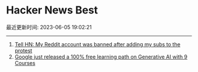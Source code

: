 # Hacker News Best

最近更新时间: 2023-06-05 19:02:21

--- 
1. [Tell HN: My Reddit account was banned after adding my subs to the protest](https://news.ycombinator.com/item?id=36192312) 
2. [Google just released a 100% free learning path on Generative AI with 9 Courses](https://www.cloudskillsboost.google/paths/118) 
